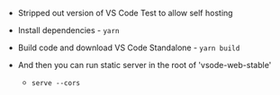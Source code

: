 - Stripped out version of VS Code Test to allow self hosting

- Install dependencies - `yarn`
- Build code and download VS Code Standalone - `yarn build`

- And then you can run static server in the root of 'vsode-web-stable'
    - `serve --cors`


